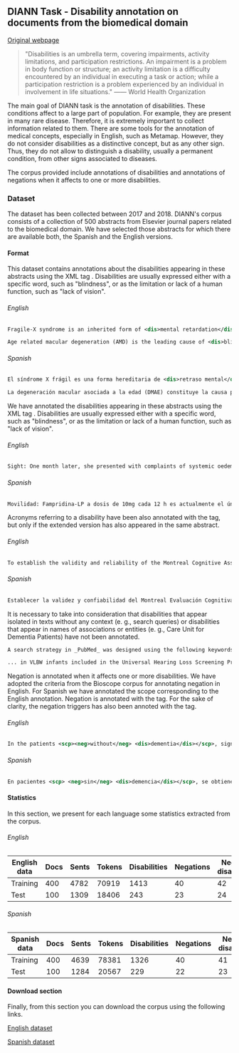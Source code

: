 ## DIANN Task - Disability annotation on documents from the biomedical domain
[Original webpage](http://nlp.uned.es/diann/)

>"Disabilities is an umbrella term, covering impairments, activity limitations, and participation restrictions. An impairment is a problem in body function or structure; an activity limitation is a difficulty encountered by an individual in executing a task or action; while a participation restriction is a problem experienced by an individual in involvement in life situations."
>―― World Health Organization

The main goal of DIANN task is the annotation of disabilities. These conditions affect to a large part of population. For example, they are present in many rare disease. Therefore, it is extremely important to collect information related to them.
There are some tools for the annotation of medical concepts, especially in English, such as Metamap. However, they do not consider disabilities as a distinctive concept, but as any other sign. Thus, they do not allow to distinguish a disability, usually a permanent condition, from other signs associated to diseases.

The corpus provided include annotations of disabilities and annotations of negations when it affects to one or more disabilities.

### Dataset

The dataset has been collected between 2017 and 2018. DIANN's corpus consists of a collection of 500 abstracts from Elsevier journal papers related to the biomedical domain. We have selected those abstracts for which there are available both, the Spanish and the English versions.

#### Format 
This dataset contains annotations about the disabilities appearing in these abstracts using the XML tag <dis>. Disabilities are usually expressed either with a specific word, such as "blindness", or as the limitation or lack of a human function, such as "lack of vision". 

###### English
```xml
Fragile-X syndrome is an inherited form of <dis>mental retardation</dis> with a connective tissue component involving mitral valve prolapse.
```  
```xml
Age related macular degeneration (AMD) is the leading cause of <dis>blindness</dis> in individuals older than 65 years of age.
```  

###### Spanish
```xml
El síndrome X frágil es una forma hereditaria de <dis>retraso mental</dis> con una afectación de tejido conectivo que produce prolapso de la válvula mitral.
```  
```xml
La degeneración macular asociada a la edad (DMAE) constituye la causa principal de <dis>ceguera</dis> en personas mayores de 65 años.
```  

We have annotated the disabilities appearing in these abstracts using the XML tag <dis>. Disabilities are usually expressed either with a specific word, such as "blindness", or as the limitation or lack of a human function, such as "lack of vision". 
  
###### English
```xml
Sight: One month later, she presented with complaints of systemic oedema and <dis>loss of vision </dis>.
```
###### Spanish
```xml
Movilidad: Fampridina-LP a dosis de 10mg cada 12 h es actualmente el único fármaco autorizado para mejorar el <dis>trastorno de la marcha </dis> en adultos con EM.
```  
  
Acronyms referring to a disability have been also annotated with the <dis> tag, but only if the extended version has also appeared in the same abstract. 
  
###### English
```xml
To establish the validity and reliability of the Montreal Cognitive Assessment in Spanish (MoCA-S) to identify <dis>mild cognitive impairment</dis> (<dis>MCI</dis>)... 
```
###### Spanish
```xml
Establecer la validez y confiabilidad del Montreal Evaluación Cognitiva en Español (MoCA-E) para identificar <dis>deterioro cognitivo leve</dis> (<dis>DCL</dis>)...
```
  
It is necessary to take into consideration that disabilities that appear isolated in texts without any context (e. g., search queries) or disabilities that appear in names of associations or entities (e. g., Care Unit for Dementia Patients) have not been annotated. 

```xml
A search strategy in _PubMed_ was designed using the following keywords: (gene OR genomics OR GWAS OR high throughput) AND (hearing loss OR chronic otitis media OR age-related hearing loss OR otosclerosis OR Meniere's disease) during the last 5 years.
```
```xml
... in VLBW infants included in the Universal Hearing Loss Screening Programme at the University Mother-Child Hospital of Gran Canaria (Spain) in the 2007–2010 period.
```

Negation is annotated when it affects one or more disabilities. We have adopted the criteria from the Bioscope corpus for annotating negation in English. For Spanish we have annotated the scope corresponding to the English annotation. Negation is annotated with the <scp> tag. For the sake of clarity, the negation triggers has also been annoted with the <neg> tag. 
  
###### English
```xml
In the patients <scp><neg>without</neg> <dis>dementia</dis></scp>, significant differences were obtained in terms of functional and cognitive status (Barthel index of 52.34±38 and Pfeiffer test with an average score of 1.48 ±3.2 (P<.001)).   
```
###### Spanish
```xml
En pacientes <scp> <neg>sin</neg> <dis>demencia</dis></scp>, se obtienen diferencias significativas en cuanto a la situación funcional y cognitiva (índice de Barthel de 52,34±38 y test de Pfeiffer con una puntuación media de 1,48±3,2 (p<0,001)).
```


#### Statistics
In this section, we present for each language some statistics extracted from the corpus.

###### English

| English data | Docs | Sents | Tokens | Disabilities | Negations | Negated disabilities |
|--------------|------|-------|--------|--------------|-----------|----------------------|
| Training     | 400  | 4782  | 70919  | 1413         | 40        | 42                   |
| Test         | 100  | 1309  | 18406  | 243          | 23        | 24                   |

###### Spanish

| Spanish data | Docs | Sents | Tokens | Disabilities | Negations | Negated disabilities |
|--------------|------|-------|--------|--------------|-----------|----------------------|
| Training     | 400  | 4639  | 78381  | 1326         | 40        | 41                   |
| Test         | 100  | 1284  | 20567  | 229          | 22        | 23                   |



#### Download section
Finally, from this section you can download the corpus using the following links.

[English dataset](https://github.com/gildofabregat/DIANN-IBEREVAL-2018/raw/master/DIANN_CORPUS/english.zip)

[Spanish dataset](https://github.com/gildofabregat/DIANN-IBEREVAL-2018/raw/master/DIANN_CORPUS/spanish.zip)

